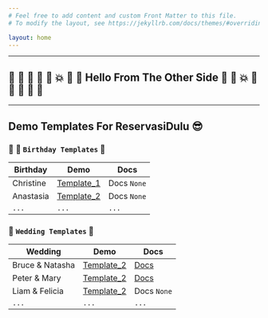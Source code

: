 ```yaml
---
# Feel free to add content and custom Front Matter to this file.
# To modify the layout, see https://jekyllrb.com/docs/themes/#overriding-theme-defaults

layout: home
---
```



---
## :star2: :star2: :star2: :star2: :star2: :collision: :tada: :tada: Hello From The Other Side :tada: :tada: :collision: :star2: :star2: :star2: :star2: :star2:
---


## Demo Templates For ReservasiDulu :sunglasses: 


### :cake: :balloon: `Birthday Templates` :birthday:

| Birthday      | Demo                         | Docs          |
|---------------|------------------------------|---------------|
| Christine   | [Template_1](#)                | Docs `None`   |
| Anastasia   | [Template_2](/birthday2/)      | Docs `None`   |
| `...`   | `...`      | `...`   |


### :couple: `Wedding Templates` :wedding:

| Wedding           | Demo                         | Docs          |
|-------------------|------------------------------|---------------|
| Bruce & Natasha   | [Template_2](/birthday2/)    | [Docs](https://drive.google.com/drive/folders/1-LvdNwMLskNXL09XuHuZF1mmu4yQ2LdA) |
| Peter & Mary      | [Template_2](/birthday2/)    | [Docs](https://drive.google.com/drive/folders/1b_0lvG4lAUX7hqtcxIeysmlqr-t-H8rL) |
| Liam & Felicia    | [Template_2](/birthday2/)    | Docs `None`   |
| `...`   | `...`      | `...`   |